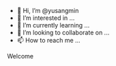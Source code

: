 - 👋 Hi, I’m @yusangmin
- 👀 I’m interested in ...
- 🌱 I’m currently learning ...
- 💞️ I’m looking to collaborate on ...
- 📫 How to reach me ...

<!---
yusangmin/yusangmin is a ✨ special ✨ repository because its `README.md` (this file) appears on your GitHub profile.
You can click the Preview link to take a look at your changes.
--->Welcome
